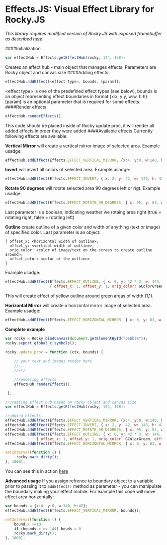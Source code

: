 # Effects.JS: Visual Effect Library for Rocky.JS

*This library requires modified version of Rocky.JS with exposed framebuffer as described [here](http://codecorner.galanter.net/2016/02/11/fire-on-high-or-framebuffer-in-rocky-js/">)*

####Initialization
````javascript
var effectHub = Effects.getEffectHub(rocky, 144, 168);
````
Creates an effect hub - main object that manages effects. Parameters are Rocky object and canvas size
####Adding effects
````javascript
effectHub.addEffect(<effect type>, bounds, [param]);
````
&lt;effect type&gt; is one of the predefined effect types (see below), bounds is an object representing effect boundaries in format {x:x, y:y, w:w, h:h}. [param] is an optional parameter that is required for some effects.
####Render effects
````javascript
effectHub.renderEffects();
````
This code should be placed inside of Rocky update proc, it will render all added effects in order they were added
####Available effects
Currently following effects are available:

**Vertical Mirror** will create a vertical mirror image of selected area. Example usadge:
````javascript
effectHub.addEffect(Effects.EFFECT_VERTICAL_MIRROR, {x:4, y:0, w:140, h:42});
````
**Invert** will invert all colors of selected area. Example usadge:
````javascript
effectHub.addEffect(Effects.EFFECT_INVERT, { x: 2, y: 42, w: 140, h: 42 });
````
**Rotate 90 degrees** will rotate selected area 90 degrees left or rigt. Example usadge:
````javascript
effectHub.addEffect(Effects.EFFECT_ROTATE_90_DEGREES, { x: 95, y: 83, w: 48, h: 48 }, false);
````
Last parameter is a boolean, indicating weather we rotaing area right (true = rotating right, false = rotating left)

**Outline** create outline of a given color and width of anything (text or image) of specified color. Last parameter is an object:
````
{ offset_x: <horizontal width of outline>, 
  offset_y: <vertical width of outline>, 
  orig_color: <color of image/text on the screen to create outline around>, 
  offset_color: <color of the outline> 
}
````
Example usadge:
````javascript
effectHub.addEffect(Effects.EFFECT_OUTLINE, { x: 0, y: 42 * 3, w: 144, h: 42 }, 
                    { offset_x: 1, offset_y: 1, orig_color: GColorGreen, offset_color: GColorYellow });
````
This will create effect of yellow outline around green areas of width (1,1).

**Horizontal Mirror** will create a horizontal mirror image of selected area. Example usadge:
````javascript
effectHub.addEffect(Effects.EFFECT_HORIZONTAL_MIRROR, { x: 0, y: 83, w: 144-48, h: 48 });
````
**Complete example**
````javascript
var rocky = Rocky.bindCanvas(document.getElementById("pebble"));
rocky.export_global_c_symbols();
 
rocky.update_proc = function (ctx, bounds) {

    // your text and images render here
    //...
    /////

    //rendering effects
    effectHub.renderEffects();

 };

//creating effect hub based on rocky object and canvas size 
var effectHub = Effects.getEffectHub(rocky, 144, 168);

//adding effects
effectHub.addEffect(Effects.EFFECT_VERTICAL_MIRROR, {x:4, y:0, w:140, h:42});
effectHub.addEffect(Effects.EFFECT_INVERT, { x: 2, y: 42, w: 140, h: 42 });
effectHub.addEffect(Effects.EFFECT_ROTATE_90_DEGREES, { x: 95, y: 83, w: 48, h: 48 }, false);
effectHub.addEffect(Effects.EFFECT_OUTLINE, { x: 0, y: 42 * 3, w: 144, h: 42 }, 
              { offset_x: 1, offset_y: 1, orig_color: GColorGreen, offset_color: GColorYellow });
effectHub.addEffect(Effects.EFFECT_HORIZONTAL_MIRROR, { x: 0, y: 83, w: 144-48, h: 48 });

setInterval(function () {
     rocky.mark_dirty();
}, 1000);
````
You can see this in action [here](http://codecorner.galanter.net/pebble/rockyjs/effectsjs/effectsjs.html)

**Advanced usage**
If you assign refrence to boundary object to a variable prior to passing it to <code>addEffect()</code> method as parameter - you can manipulate the boundary making your effect mobile. For example this code will move effect area horizontally:
````javascript
var bounds = {x:4, y:0, w:140, h:42};
effectHub.addEffect(Effects.EFFECT_VERTICAL_MIRROR, bounds});

setInterval(function () {
    bound.x +=10;
    if (bounds.x >= 144) bouds = 0
    rocky.mark_dirty();
}, 1000);
````

